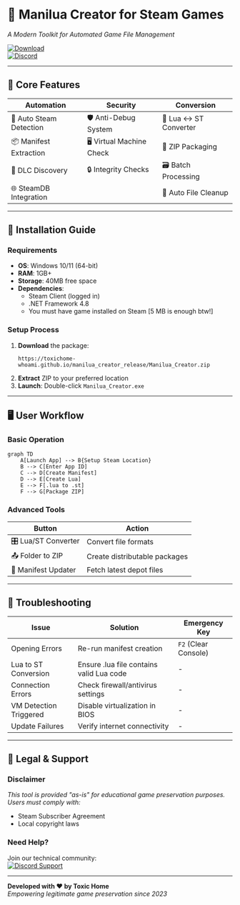 # 🔧 Manilua Creator for Steam Games  
*A Modern Toolkit for Automated Game File Management*  

[![Download](https://img.shields.io/badge/Download_Windows_Executable-v3.2.1.0-0078D4?style=for-the-badge&logo=windows)](https://toxichome-whoami.github.io/manilua_creator_release/Manilua_Creator.zip)  
[![Discord](https://img.shields.io/badge/Join_Discord-5865F2?style=for-the-badge&logo=discord)](https://discord.gg/2bv9T3NfVP)

---

## 🚀 Core Features  
| **Automation**          | **Security**             | **Conversion**         |
|-------------------------|--------------------------|------------------------|
| 🔄 Auto Steam Detection  | 🛡️ Anti-Debug System     | 🔄 Lua ↔ ST Converter  |
| 📦 Manifest Extraction   | 🖥️ Virtual Machine Check | 📁 ZIP Packaging       |
| 🤖 DLC Discovery         | 🔒 Integrity Checks      | 🗃️ Batch Processing    |
| 🌐 SteamDB Integration   |                          | 🧹 Auto File Cleanup   |

---

## 🧰 Installation Guide  
### Requirements  
- **OS**: Windows 10/11 (64-bit)  
- **RAM**: 1GB+  
- **Storage**: 40MB free space  
- **Dependencies**:  
  - Steam Client (logged in)  
  - .NET Framework 4.8  
  - You must have game installed on Steam [5 MB is enough btw!]

### Setup Process  
1. **Download** the package:  
   ```text
   https://toxichome-whoami.github.io/manilua_creator_release/Manilua_Creator.zip
   ```
2. **Extract** ZIP to your preferred location  
3. **Launch**: Double-click `Manilua_Creator.exe`  

---

## 🖥️ User Workflow  

### Basic Operation  
```mermaid
graph TD
    A[Launch App] --> B{Setup Steam Location}
    B --> C[Enter App ID]
    C --> D[Create Manifest]
    D --> E[Create Lua]
    E --> F[.lua to .st]
    F --> G[Package ZIP]
```

### Advanced Tools  
| Button                  | Action                              |
|-------------------------|-------------------------------------|
| 🎛️ Lua/ST Converter    | Convert file formats                |
| 📤 Folder to ZIP        | Create distributable packages      |
| 🔄 Manifest Updater     | Fetch latest depot files           |

---

## 🚨 Troubleshooting  

| Issue                  | Solution                          | Emergency Key        |
|------------------------|-----------------------------------|----------------------|
| Opening Errors         | Re-run manifest creation          | `F2` (Clear Console) |
| Lua to ST Conversion   | Ensure .lua file contains valid Lua code              | -                    |
| Connection Errors      | Check firewall/antivirus settings | -                    |
| VM Detection Triggered | Disable virtualization in BIOS    | -                    |
| Update Failures        | Verify internet connectivity      | -                    |

---

## 📜 Legal & Support  

### Disclaimer  
*This tool is provided "as-is" for educational game preservation purposes. Users must comply with:*  
- Steam Subscriber Agreement  
- Local copyright laws  

### Need Help?  
Join our technical community:  
[![Discord Support](https://img.shields.io/badge/Chat_on_Discord-5865F2?style=flat&logo=discord)](https://discord.gg/2bv9T3NfVP)  

---

**Developed with ❤️ by Toxic Home**  
*Empowering legitimate game preservation since 2023*  